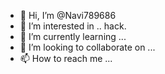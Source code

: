 - 👋 Hi, I’m @Navi789686
- 👀 I’m interested in .. hack.
- 🌱 I’m currently learning ...
- 💞️ I’m looking to collaborate on ...
- 📫 How to reach me ...

<!---
Navi789686/Navi789686 is a ✨ special ✨ repository because its `README.md` (this file) appears on your GitHub profile.
You can click the Preview link to take a look at your changes.
--->
